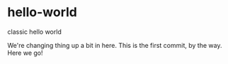# hello-world
classic hello world

We're changing thing up a bit in here. This is the first commit, by the way.
Here we go!
